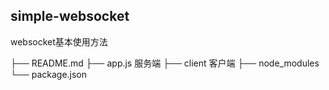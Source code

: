 ## simple-websocket

websocket基本使用方法

├── README.md
├── app.js        服务端
├── client        客户端
├── node_modules
└── package.json